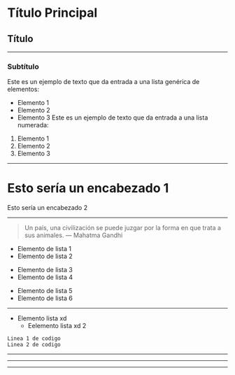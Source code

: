 # Título Principal
## Título
___
### Subtítulo
Este es un ejemplo de texto que da entrada a una lista genérica de elementos:
- Elemento 1
- Elemento 2
- Elemento 3
Este es un ejemplo de texto que da entrada a una lista numerada:
1. Elemento 1
2. Elemento 2
3. Elemento 3
___
Esto sería un encabezado 1
===
Esto sería un encabezado 2
___
> Un país, una civilización se puede juzgar por la forma en que trata a sus animales.  — Mahatma Gandhi

- Elemento de lista 1
- Elemento de lista 2
* Elemento de lista 3
* Elemento de lista 4
+ Elemento de lista 5
+ Elemento de lista 6

___
- Elemento lista xd
  - Eelemento lista xd 2

~~~
Linea 1 de codigo
Linea 2 de codigo
~~~

***
---
___
